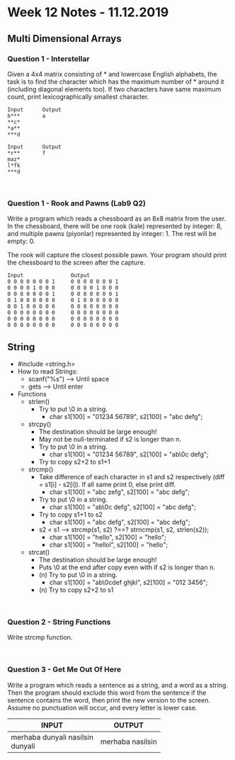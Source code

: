 
# Week 12 Notes - 11.12.2019

## Multi Dimensional Arrays

### Question 1 - Interstellar

Given a 4x4 matrix consisting of * and lowercase English alphabets, the task is to find the character which has the maximum number of * around it (including diagonal elements too). If two characters have same maximum count, print lexicographically smallest character.

```
Input      Output
b***       a
**c*       
*a**       
***d       

Input      Output
*r**       f
maz*       
l*fk       
***d       
```

<br>

### Question 1 - Rook and Pawns (Lab9 Q2)
Write a program which reads a chessboard as an 8x8 matrix from the user. In the chessboard, there will be one rook (kale) represented by integer: 8, and multiple pawns (piyonlar) represented by integer: 1. The rest will be empty: 0.

The rook will capture the closest possible pawn. Your program should print the chessboard to the screen after the capture. 

```
Input               Output
0 0 0 0 0 0 0 1     0 0 0 0 0 0 0 1
0 0 0 0 1 0 0 0     0 0 0 0 1 0 0 0
0 0 8 0 0 0 0 1     0 0 0 0 0 0 0 1
0 1 0 0 0 0 0 0     0 1 0 0 0 0 0 0
0 0 1 0 0 0 0 0     0 0 8 0 0 0 0 0
0 0 0 0 0 0 0 0     0 0 0 0 0 0 0 0
0 0 0 0 0 0 0 0     0 0 0 0 0 0 0 0
0 0 0 0 0 0 0 0     0 0 0 0 0 0 0 0
```

## String

* #include <string.h>
* How to read Strings:
  * scanf("%s") --> Until space
  * gets        --> Until enter
* Functions
  * strlen()
    * Try to put \0 in a string.
      * char s1[100] = "01234 56789", s2[100] = "abc defg";
  * strcpy()
    * The destination should be large enough!
    * May not be null-terminated if s2 is longer than n.
    * Try to put \0 in a string.
      * char s1[100] = "01234 56789", s2[100] = "ab\0c defg";
    * Try to copy s2+2 to s1+1
  * strcmp()
    * Take difference of each character in s1 and s2 respectively (diff = s1[i] - s2[i]). If all same print 0, else print diff. 
      * char s1[100] = "abc zefg", s2[100] = "abc defg";
    * Try to put \0 in a string.
      * char s1[100] = "ab\0c defg", s2[100] = "abc defg";
    * Try to copy s1+1 to s2
      * char s1[100] = "abc defg", s2[100] = "abc defg";
    * s2 < s1 --> strcmp(s1, s2) ?==? strncmp(s1, s2, strlen(s2));
      * char s1[100] = "hello", s2[100] = "hello";
      * char s1[100] = "hellol", s2[100] = "hello";
  * strcat()
    * The destination should be large enough!
    * Puts \0 at the end after copy even with if s2 is longer than n.
    * (n) Try to put \0 in a string.
      * char s1[100] = "ab\0cdef ghjkl", s2[100] = "012 3456";
    * (n) Try to copy s2+2 to s1

<br>

### Question 2 - String Functions

Write strcmp function.

<br>


### Question 3 - Get Me Out Of Here

Write a program which reads a sentence as a string, and a word as a string. Then the program should exclude this word from the sentence if the sentence contains the word, then print the new version to the screen. Assume no punctuation will occur, and every letter is lower case.

|  INPUT  |  OUTPUT |
|-------|-------|
| merhaba dunyali nasilsin<br>dunyali | merhaba nasilsin |